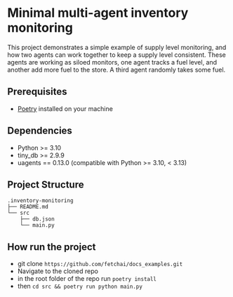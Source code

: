 # Minimal multi-agent inventory monitoring

This project demonstrates a simple example of supply level monitoring, and how two agents can work together to keep a supply level consistent. These agents are working as siloed monitors, one agent tracks a fuel level, and another add more fuel to the store. A third agent randomly takes some fuel.

## Prerequisites
- [Poetry](https://python-poetry.org/docs/#installation) installed on your machine

## Dependencies
- Python >= 3.10
- tiny_db >= 2.9.9
- uagents == 0.13.0 (compatible with Python >= 3.10, < 3.13)

## Project Structure
```
.inventory-monitoring 
├── README.md
└── src
    ├── db.json
    └── main.py
```



## How run the project
- git clone  `https://github.com/fetchai/docs_examples.git`
- Navigate to the cloned repo
- in the root folder of the repo run `poetry install`
- then `cd src && poetry run python main.py`